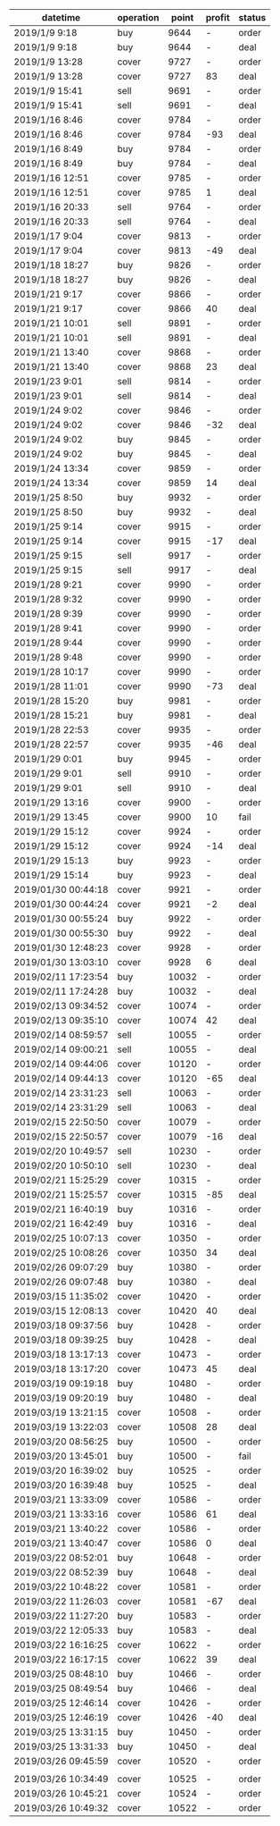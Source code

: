 datetime             |  operation  |  point  |  profit  |  status
---------------------|-------------|---------|----------|--------
2019/1/9 9:18        |  buy        |  9644   |  -       |  order
2019/1/9 9:18        |  buy        |  9644   |  -       |  deal
2019/1/9 13:28       |  cover      |  9727   |  -       |  order
2019/1/9 13:28       |  cover      |  9727   |  83      |  deal
2019/1/9 15:41       |  sell       |  9691   |  -       |  order
2019/1/9 15:41       |  sell       |  9691   |  -       |  deal
2019/1/16 8:46       |  cover      |  9784   |  -       |  order
2019/1/16 8:46       |  cover      |  9784   |  -93     |  deal
2019/1/16 8:49       |  buy        |  9784   |  -       |  order
2019/1/16 8:49       |  buy        |  9784   |  -       |  deal
2019/1/16 12:51      |  cover      |  9785   |  -       |  order
2019/1/16 12:51      |  cover      |  9785   |  1       |  deal
2019/1/16 20:33      |  sell       |  9764   |  -       |  order
2019/1/16 20:33      |  sell       |  9764   |  -       |  deal
2019/1/17 9:04       |  cover      |  9813   |  -       |  order
2019/1/17 9:04       |  cover      |  9813   |  -49     |  deal
2019/1/18 18:27      |  buy        |  9826   |  -       |  order
2019/1/18 18:27      |  buy        |  9826   |  -       |  deal
2019/1/21 9:17       |  cover      |  9866   |  -       |  order
2019/1/21 9:17       |  cover      |  9866   |  40      |  deal
2019/1/21 10:01      |  sell       |  9891   |  -       |  order
2019/1/21 10:01      |  sell       |  9891   |  -       |  deal
2019/1/21 13:40      |  cover      |  9868   |  -       |  order
2019/1/21 13:40      |  cover      |  9868   |  23      |  deal
2019/1/23 9:01       |  sell       |  9814   |  -       |  order
2019/1/23 9:01       |  sell       |  9814   |  -       |  deal
2019/1/24 9:02       |  cover      |  9846   |  -       |  order
2019/1/24 9:02       |  cover      |  9846   |  -32     |  deal
2019/1/24 9:02       |  buy        |  9845   |  -       |  order
2019/1/24 9:02       |  buy        |  9845   |  -       |  deal
2019/1/24 13:34      |  cover      |  9859   |  -       |  order
2019/1/24 13:34      |  cover      |  9859   |  14      |  deal
2019/1/25 8:50       |  buy        |  9932   |  -       |  order
2019/1/25 8:50       |  buy        |  9932   |  -       |  deal
2019/1/25 9:14       |  cover      |  9915   |  -       |  order
2019/1/25 9:14       |  cover      |  9915   |  -17     |  deal
2019/1/25 9:15       |  sell       |  9917   |  -       |  order
2019/1/25 9:15       |  sell       |  9917   |  -       |  deal
2019/1/28 9:21       |  cover      |  9990   |  -       |  order
2019/1/28 9:32       |  cover      |  9990   |  -       |  order
2019/1/28 9:39       |  cover      |  9990   |  -       |  order
2019/1/28 9:41       |  cover      |  9990   |  -       |  order
2019/1/28 9:44       |  cover      |  9990   |  -       |  order
2019/1/28 9:48       |  cover      |  9990   |  -       |  order
2019/1/28 10:17      |  cover      |  9990   |  -       |  order
2019/1/28 11:01      |  cover      |  9990   |  -73     |  deal
2019/1/28 15:20      |  buy        |  9981   |  -       |  order
2019/1/28 15:21      |  buy        |  9981   |  -       |  deal
2019/1/28 22:53      |  cover      |  9935   |  -       |  order
2019/1/28 22:57      |  cover      |  9935   |  -46     |  deal
2019/1/29 0:01       |  buy        |  9945   |  -       |  order
2019/1/29 9:01       |  sell       |  9910   |  -       |  order
2019/1/29 9:01       |  sell       |  9910   |  -       |  deal
2019/1/29 13:16      |  cover      |  9900   |  -       |  order
2019/1/29 13:45      |  cover      |  9900   |  10      |  fail
2019/1/29 15:12      |  cover      |  9924   |  -       |  order
2019/1/29 15:12      |  cover      |  9924   |  -14     |  deal
2019/1/29 15:13      |  buy        |  9923   |  -       |  order
2019/1/29 15:14      |  buy        |  9923   |  -       |  deal
2019/01/30 00:44:18  |  cover      |  9921   |  -       |  order
2019/01/30 00:44:24  |  cover      |  9921   |  -2      |  deal
2019/01/30 00:55:24  |  buy        |  9922   |  -       |  order
2019/01/30 00:55:30  |  buy        |  9922   |  -       |  deal
2019/01/30 12:48:23  |  cover      |  9928   |  -       |  order
2019/01/30 13:03:10  |  cover      |  9928   |  6       |  deal
2019/02/11 17:23:54  |  buy        |  10032  |  -       |  order
2019/02/11 17:24:28  |  buy        |  10032  |  -       |  deal
2019/02/13 09:34:52  |  cover      |  10074  |  -       |  order
2019/02/13 09:35:10  |  cover      |  10074  |  42      |  deal
2019/02/14 08:59:57  |  sell       |  10055  |  -       |  order
2019/02/14 09:00:21  |  sell       |  10055  |  -       |  deal
2019/02/14 09:44:06  |  cover      |  10120  |  -       |  order
2019/02/14 09:44:13  |  cover      |  10120  |  -65     |  deal
2019/02/14 23:31:23  |  sell       |  10063  |  -       |  order
2019/02/14 23:31:29  |  sell       |  10063  |  -       |  deal
2019/02/15 22:50:50  |  cover      |  10079  |  -       |  order
2019/02/15 22:50:57  |  cover      |  10079  |  -16     |  deal
2019/02/20 10:49:57  |  sell       |  10230  |  -       |  order
2019/02/20 10:50:10  |  sell       |  10230  |  -       |  deal
2019/02/21 15:25:29  |  cover      |  10315  |  -       |  order
2019/02/21 15:25:57  |  cover      |  10315  |  -85     |  deal
2019/02/21 16:40:19  |  buy        |  10316  |  -       |  order
2019/02/21 16:42:49  |  buy        |  10316  |  -       |  deal
2019/02/25 10:07:13  |  cover      |  10350  |  -       |  order
2019/02/25 10:08:26  |  cover      |  10350  |  34      |  deal
2019/02/26 09:07:29  |  buy        |  10380  |  -       |  order
2019/02/26 09:07:48  |  buy        |  10380  |  -       |  deal
2019/03/15 11:35:02  |  cover      |  10420  |  -       |  order
2019/03/15 12:08:13  |  cover      |  10420  |  40      |  deal
2019/03/18 09:37:56  |  buy        |  10428  |  -       |  order
2019/03/18 09:39:25  |  buy        |  10428  |  -       |  deal
2019/03/18 13:17:13  |  cover      |  10473  |  -       |  order
2019/03/18 13:17:20  |  cover      |  10473  |  45      |  deal
2019/03/19 09:19:18  |  buy        |  10480  |  -       |  order
2019/03/19 09:20:19  |  buy        |  10480  |  -       |  deal
2019/03/19 13:21:15  |  cover      |  10508  |  -       |  order
2019/03/19 13:22:03  |  cover      |  10508  |  28      |  deal
2019/03/20 08:56:25  |  buy        |  10500  |  -       |  order
2019/03/20 13:45:01  |  buy        |  10500  |  -       |  fail
2019/03/20 16:39:02  |  buy        |  10525  |  -       |  order
2019/03/20 16:39:48  |  buy        |  10525  |  -       |  deal
2019/03/21 13:33:09  |  cover      |  10586  |  -       |  order
2019/03/21 13:33:16  |  cover      |  10586  |  61      |  deal
2019/03/21 13:40:22  |  cover      |  10586  |  -       |  order
2019/03/21 13:40:47  |  cover      |  10586  |  0       |  deal
2019/03/22 08:52:01  |  buy        |  10648  |  -       |  order
2019/03/22 08:52:39  |  buy        |  10648  |  -       |  deal
2019/03/22 10:48:22  |  cover      |  10581  |  -       |  order
2019/03/22 11:26:03  |  cover      |  10581  |  -67     |  deal
2019/03/22 11:27:20  |  buy        |  10583  |  -       |  order
2019/03/22 12:05:33  |  buy        |  10583  |  -       |  deal
2019/03/22 16:16:25  |  cover      |  10622  |  -       |  order
2019/03/22 16:17:15  |  cover      |  10622  |  39      |  deal
2019/03/25 08:48:10  |  buy        |  10466  |  -       |  order
2019/03/25 08:49:54  |  buy        |  10466  |  -       |  deal
2019/03/25 12:46:14  |  cover      |  10426  |  -       |  order
2019/03/25 12:46:19  |  cover      |  10426  |  -40     |  deal
2019/03/25 13:31:15  |  buy        |  10450  |  -       |  order
2019/03/25 13:31:33  |  buy        |  10450  |  -       |  deal
2019/03/26 09:45:59  |  cover      |  10520  |  -       |  order
                     |             |         |          |
2019/03/26 10:34:49  |  cover      |  10525  |  -       |  order
2019/03/26 10:45:21  |  cover      |  10524  |  -       |  order
2019/03/26 10:49:32  |  cover      |  10522  |  -       |  order
